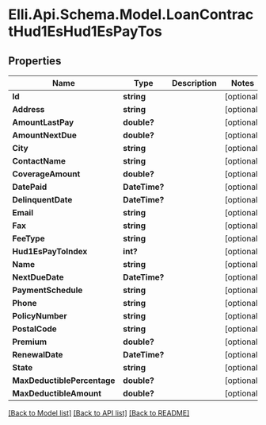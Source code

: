 # Elli.Api.Schema.Model.LoanContractHud1EsHud1EsPayTos
## Properties

Name | Type | Description | Notes
------------ | ------------- | ------------- | -------------
**Id** | **string** |  | [optional] 
**Address** | **string** |  | [optional] 
**AmountLastPay** | **double?** |  | [optional] 
**AmountNextDue** | **double?** |  | [optional] 
**City** | **string** |  | [optional] 
**ContactName** | **string** |  | [optional] 
**CoverageAmount** | **double?** |  | [optional] 
**DatePaid** | **DateTime?** |  | [optional] 
**DelinquentDate** | **DateTime?** |  | [optional] 
**Email** | **string** |  | [optional] 
**Fax** | **string** |  | [optional] 
**FeeType** | **string** |  | [optional] 
**Hud1EsPayToIndex** | **int?** |  | [optional] 
**Name** | **string** |  | [optional] 
**NextDueDate** | **DateTime?** |  | [optional] 
**PaymentSchedule** | **string** |  | [optional] 
**Phone** | **string** |  | [optional] 
**PolicyNumber** | **string** |  | [optional] 
**PostalCode** | **string** |  | [optional] 
**Premium** | **double?** |  | [optional] 
**RenewalDate** | **DateTime?** |  | [optional] 
**State** | **string** |  | [optional] 
**MaxDeductiblePercentage** | **double?** |  | [optional] 
**MaxDeductibleAmount** | **double?** |  | [optional] 

[[Back to Model list]](../README.md#documentation-for-models) [[Back to API list]](../README.md#documentation-for-api-endpoints) [[Back to README]](../README.md)

